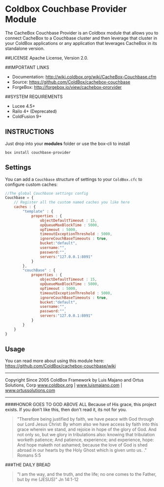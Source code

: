 # Coldbox Couchbase Provider Module
The CacheBox Couchbase Provider is an Coldbox module that allows you to connect CacheBox to a Couchbase cluster and then leverage that cluster in your ColdBox applications or any application that leverages CacheBox in its standalone version.

##LICENSE
Apache License, Version 2.0.

##IMPORTANT LINKS
- Documentation: http://wiki.coldbox.org/wiki/CacheBox-Couchbase.cfm
- Source: https://github.com/ColdBox/cachebox-couchbase
- ForgeBox: http://forgebox.io/view/cachebox-prorvider

##SYSTEM REQUIREMENTS
- Lucee 4.5+
- Railo 4+ (Deprecated)
- ColdFusion 9+

## INSTRUCTIONS

Just drop into your **modules** folder or use the box-cli to install

`box install couchbase-provider`


## Settings
You can add a `Couchbase` structure of settings to your `ColdBox.cfc` to configure custom caches:

```js
//The global Couchbase settings config
Couchbase = {
	// Register all the custom named caches you like here
    caches : { 
		"template" : {
			properties : {
			    objectDefaultTimeout : 15,
			    opQueueMaxBlockTime : 5000,
			    opTimeout : 5000,
			    timeoutExceptionThreshold : 5000,
			    ignoreCouchBaseTimeouts : true,				
				bucket:"default",
				username:"",
				password:"",
				servers:"127.0.0.1:8091"
			}
		},
		"couchBase" : {
		    properties : {
		        objectDefaultTimeout : 15,
		        opQueueMaxBlockTime : 5000,
		        opTimeout : 5000,
		        timeoutExceptionThreshold : 5000,
		        ignoreCouchBaseTimeouts : true,				
		    	bucket:"default",
		    	username:"",
		    	password:"",
		    	servers:"127.0.0.1:8091"
		    }
		}
	}
}

```



## Usage
You can read more about using this module here: https://github.com/ColdBox/cachebox-couchbase/wiki

********************************************************************************
Copyright Since 2005 ColdBox Framework by Luis Majano and Ortus Solutions, Corp
www.coldbox.org | www.luismajano.com | www.ortussolutions.com
********************************************************************************
####HONOR GOES TO GOD ABOVE ALL
Because of His grace, this project exists. If you don't like this, then don't read it, its not for you.

>"Therefore being justified by faith, we have peace with God through our Lord Jesus Christ:
By whom also we have access by faith into this grace wherein we stand, and rejoice in hope of the glory of God.
And not only so, but we glory in tribulations also: knowing that tribulation worketh patience;
And patience, experience; and experience, hope:
And hope maketh not ashamed; because the love of God is shed abroad in our hearts by the 
Holy Ghost which is given unto us. ." Romans 5:5

###THE DAILY BREAD
 > "I am the way, and the truth, and the life; no one comes to the Father, but by me (JESUS)" Jn 14:1-12